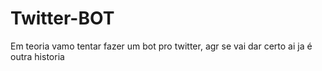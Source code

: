 # Twitter-BOT


Em teoria vamo tentar fazer um bot pro twitter, agr se vai dar certo ai ja é outra historia
